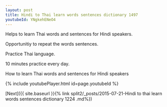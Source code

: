 ```yaml
---
layout: post
title: Hindi to Thai learn words sentences dictionary 1497 
youtubeId: YNgkehENeO4
---
```

 
 
Helps to learn Thai words and sentences for Hindi speakers.

Opportunitiy to repeat the words sentences. 

Practice Thai language. 
 
10 minutes practice every day. 
 
How to learn Thai words and sentences for Hindi speakers 
 
{% include youtubePlayer.html id=page.youtubeId %}
 
 
[Next]({{ site.baseurl }}{% link  split2/_posts/2015-07-21-Hindi to thai learn words sentences dictionary 1224 .md%})
 
